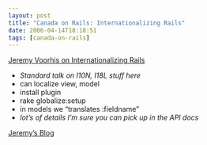 ```yaml
---
layout: post
title: "Canada on Rails: Internationalizing Rails"
date: 2006-04-14T18:18:51
tags: [canada-on-rails]
---
```


<p><a href="http://www.canadaonrails.com/talks/show/13">Jeremy Voorhis on Internationalizing Rails</a></p>

<ul>
<li><em>Standard talk on I10N, I18L stuff here</em></li>
<li>can localize view, model</li>
<li>install plugin</li>
<li>rake globalize:setup</li>
<li>in models we &#8220;translates :fieldname&#8221;</li>
<li><em>lot&#8217;s of details I&#8217;m sure you can pick up in the <span class="caps">API</span> docs</em></li>
</ul>

<p><a href="http://www.jvoorhis.com/">Jeremy&#8217;s Blog</a></p>
